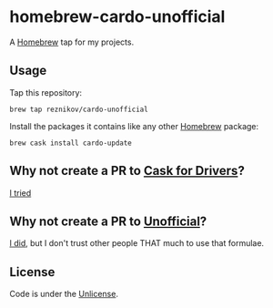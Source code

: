 # homebrew-cardo-unofficial

A [Homebrew][brew] tap for my projects.

## Usage

Tap this repository:

    brew tap reznikov/cardo-unofficial

Install the packages it contains like any other [Homebrew][brew] package:

    brew cask install cardo-update

## Why not create a PR to [Cask for Drivers][homebrew-cask-drivers]?

[I tried][homebrew-cask-drivers-pr]


## Why not create a PR to [Unofficial][homebrew-unofficial]?

[I did][homebrew-unofficial-pr], but I don't trust other people THAT much to use that formulae.


## License

Code is under the [Unlicense][license].

[brew]:http://brew.sh
[homebrew-cask-drivers]:https://github.com/Homebrew/homebrew-cask-drivers
[homebrew-cask-drivers-pr]:https://github.com/Homebrew/homebrew-cask-drivers/pull/1615
[homebrew-unofficial]:https://github.com/alehouse/homebrew-unofficial
[homebrew-unofficial-pr]:https://github.com/alehouse/homebrew-unofficial/pull/41
[license]:https://raw.github.com/reznikov/homebrew-cardo-unofficial/master/LICENSE
